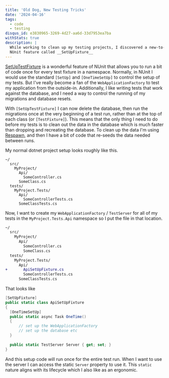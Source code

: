 ```yaml
---
title: 'Old Dog, New Testing Tricks'
date: '2024-04-16'
tags:
  - code
  - testing
disqus_id: e3830965-3269-4d27-aa6d-33d7953ea7ba
withStats: true
description: |
  While working to clean up my testing projects, I discovered a new-to-me 
  NUnit feature called __SetUpFixture__
---
```


[SetUpTestFixture](https://docs.nunit.org/articles/nunit/writing-tests/attributes/setupfixture.html) is a wonderful feature of NUnit that allows you to run a bit of code once for every test fixture in a namespace. Normally, in NUnit I would use the standard `[SetUp]` and `[OneTimeSetUp]` to control the setup of my tests. But I've really become a fan of the `WebApplicationFactory` to test my application from the outside-in. Additionally, I like writing tests that work against the database, and I need a way to control the running of my migrations and database resets.

With `[SetUpTestFixture]` I can now delete the database, then run the migrations once at the very beginning of a test run, rather than at the top of each class (or `[TestFixture]`). This means that the only thing I need to do before my tests is to clean out the data in the database which is much faster than dropping and recreating the database. To clean up the data I'm using [Respawn](https://github.com/jbogard/Respawn), and then I have a bit of code that re-seeds the data needed between runs.

My normal dotnet project setup looks roughly like this.

```text
~/
  src/
    MyProject/
      Api/
        SomeController.cs
      SomeClass.cs
  tests/
    MyProject.Tests/
      Api/
        SomeControllerTests.cs
      SomeClassTests.cs
```

Now, I want to create my `WebApplicationFactory` / `TestServer` for all of my tests in the `MyProject.Tests.Api` namespace so I put the file in that location.

```diff
~/
  src/
    MyProject/
      Api/
        SomeController.cs
        SomeClass.cs
  tests/
    MyProject.Tests/
      Api/
+       ApiSetUpFixture.cs
        SomeControllerTests.cs
      SomeClassTests.cs
```

That looks like

```csharp
[SetUpFixture]
public static class ApiSetUpFixture
{
  [OneTimeSetUp]
  public static async Task OneTime() 
  {
      // set up the WebApplicationFactory
      // set up the database etc
  }
  
  public static TestServer Server { get; set; }
}
```
And this setup code will run once for the entire test run. When I want to use the server I can access the static `Server` property to use it. This `static` nature aligns with its lifecycle which I also like as an ergonomic.
